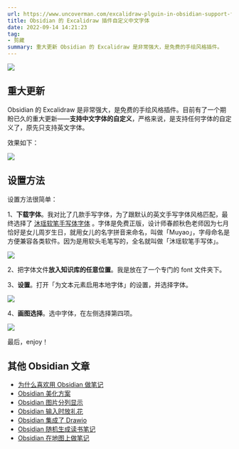 ```yaml
---
url: https://www.uncoverman.com/excalidraw-plguin-in-obsidian-support-font-custom.html
title: Obsidian 的 Excalidraw 插件自定义中文字体
date: 2022-09-14 14:21:23
tag: 
- 剪藏
summary: 重大更新 Obsidian 的 Excalidraw 是非常强大，是免费的手绘风格插件。
---
```

![](https://vip1.loli.io/2022/02/26/NBIYJu1AjEov72S.png)

## [](#重大更新 "重大更新")重大更新

Obsidian 的 Excalidraw 是非常强大，是免费的手绘风格插件。目前有了一个期盼已久的重大更新——**支持中文字体的自定义**，严格来说，是支持任何字体的自定义了，原先只支持英文字体。

效果如下：  

![](https://vip1.loli.io/2022/02/26/ib3ge2f7WlQEACa.png)

## [](#设置方法 "设置方法")设置方法

设置方法很简单：

1、**下载字体**。我对比了几款手写字体，为了跟默认的英文手写字体风格匹配，最终选择了 [沐瑶软笔手写体字体](https://www.fonts.net.cn/font-35068393713.html) 。字体是免费正版，设计师春颜秋色老师因为七月恰好是女儿周岁生日，就用女儿的名字拼音来命名，叫做「Muyao」，字母命名是方便兼容各类软件。因为是用软头毛笔写的，全名就叫做「沐瑶软笔手写体」。  

![](https://vip2.loli.io/2022/02/26/kKHXl7wzaTFLWrV.png)

  
2、把字体文件**放入知识库的任意位置**。我是放在了一个专门的 font 文件夹下。

3、**设置**。打开「为文本元素启用本地字体」的设置，并选择字体。

![](https://vip1.loli.io/2022/02/26/MqEJrDsQVRHt8lN.png)

4、**画图选择**。选中字体，在左侧选择第四项。  

![](https://vip1.loli.io/2022/02/26/xBcn8HDyYLjvOZu.png)

最后，enjoy！

## [](#其他-Obsidian-文章 "其他 Obsidian 文章")其他 Obsidian 文章

*   [为什么喜欢用 Obsidian 做笔记](https://www.uncoverman.com/the-reason-for-choosing-obsidian.html)
*   [Obsidian 美化方案](https://www.uncoverman.com/obsidian-beautification.html)
*   [Obsidian 图片分列显示](https://www.uncoverman.com/obsidian-image-grid-setting.html)
*   [Obsidian 输入时放礼花](https://www.uncoverman.com/obsidian-confetti.html)
*   [Obsidian 集成了 Drawio](https://www.uncoverman.com/obsidian-integrate-with-drawio.html)
*   [Obsidian 随机生成读书笔记](https://www.uncoverman.com/random-notes-in-obsidian.html)
*   [Obsidian 在地图上做笔记](https://www.uncoverman.com/obsidian-map-view.html)